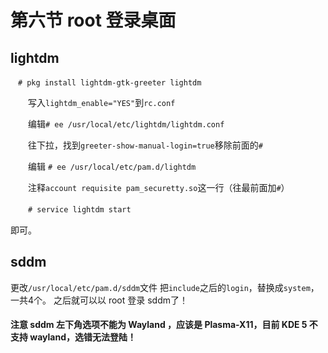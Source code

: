 # 第六节 root 登录桌面

## lightdm

`　# pkg install lightdm-gtk-greeter lightdm`

　　写入`lightdm_enable="YES"`到`rc.conf`

　　编辑`# ee /usr/local/etc/lightdm/lightdm.conf`

　　往下拉，找到`greeter-show-manual-login=true`移除前面的`#`

　　编辑 `# ee /usr/local/etc/pam.d/lightdm`

　　注释`account requisite pam_securetty.so`这一行（往最前面加`#`）

　　`# service lightdm start`

即可。

## sddm

更改`/usr/local/etc/pam.d/sddm`文件
把`include`之后的`login`，替换成`system`，一共4个。
之后就可以以 root 登录 sddm了！

#### 注意 sddm 左下角选项不能为 Wayland ，应该是 Plasma-X11，目前 KDE 5 不支持 wayland，选错无法登陆！
